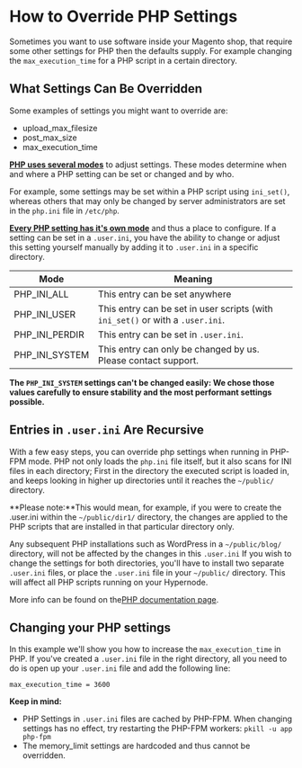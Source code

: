 <!-- source: https://support.hypernode.com/en/hypernode/php/how-to-override-php-settings/ -->
# How to Override PHP Settings

Sometimes you want to use software inside your Magento shop, that require some other settings for PHP then the defaults supply. For example changing the `max_execution_time` for a PHP script in a certain directory.


What Settings Can Be Overridden
-------------------------------

Some examples of settings you might want to override are:

* upload_max_filesize
* post_max_size
* max_execution_time

[**PHP uses several modes**](http://php.net/manual/en/configuration.changes.modes.php) to adjust settings. These modes determine when and where a PHP setting can be set or changed and by who.

For example, some settings may be set within a PHP script using `ini_set()`, whereas others that may only be changed by server administrators are set in the `php.ini` file in `/etc/php`.

[**Every PHP setting has it's own mode**](http://www.php.net/manual/en/ini.list.php) and thus a place to configure. If a setting can be set in a `.user.ini`, you have the ability to change or adjust this setting yourself manually by adding it to `.user.ini` in a specific directory.

| Mode | Meaning |
| --- | --- |
| PHP_INI_ALL | This entry can be set anywhere |
| PHP_INI_USER | This entry can be set in user scripts (with `ini_set()` or with a `.user.ini`. |
| PHP_INI_PERDIR | This entry can be set in `.user.ini`. |
| PHP_INI_SYSTEM | This entry can only be changed by us. Please contact support. |

**The `PHP_INI_SYSTEM` settings can't be changed easily: We chose those values carefully to ensure stability and the most performant settings possible.**

Entries in `.user.ini` Are Recursive
------------------------------------

With a few easy steps, you can override php settings when running in PHP-FPM mode. PHP not only loads the `php.ini` file itself, but it also scans for INI files in each directory; First in the directory the executed script is loaded in, and keeps looking in higher up directories until it reaches the `~/public/` directory.

**Please note:**This would mean, for example, if you were to create the .user.ini within the `~/public/dir1/` directory, the changes are applied to the PHP scripts that are installed in that particular directory only.

Any subsequent PHP installations such as WordPress in a `~/public/blog/` directory, will not be affected by the changes in this `.user.ini` If you wish to change the settings for both directories, you'll have to install two separate `.user.ini` files, or place the `.user.ini` file in your `~/public/` directory. This will affect all PHP scripts running on your Hypernode.

More info can be found on the[PHP documentation page](http://php.net/manual/en/configuration.file.per-user.php).

Changing your PHP settings
--------------------------

In this example we'll show you how to increase the `max_execution_time` in PHP. If you've created a `.user.ini` file in the right directory, all you need to do is open up your `.user.ini` file and add the following line:

```nginx
max_execution_time = 3600
```
**Keep in mind:**

* PHP Settings in `.user.ini` files are cached by PHP-FPM. When changing settings has no effect, try restarting the PHP-FPM workers: `pkill -u app php-fpm`
* The memory_limit settings are hardcoded and thus cannot be overridden.
